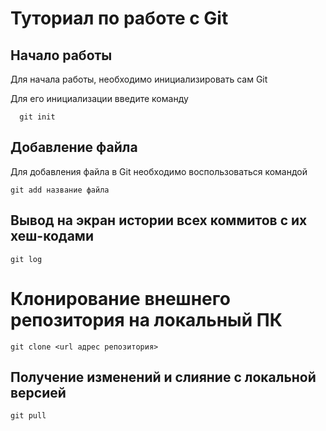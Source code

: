 # Туториал по работе с Git

## Начало работы

Для начала работы, необходимо инициализировать сам Git

Для его инициализации введите команду 

```
  git init
```

## Добавление файла

Для добавления файла в Git необходимо воспользоваться командой 

```
git add название файла
```

## Вывод на экран истории всех коммитов с их хеш-кодами

```
git log
```

# Клонирование внешнего репозитория на локальный ПК

```
git clone <url адрес репозитория>
```

## Получение изменений и слияние с локальной версией

```
git pull
```
